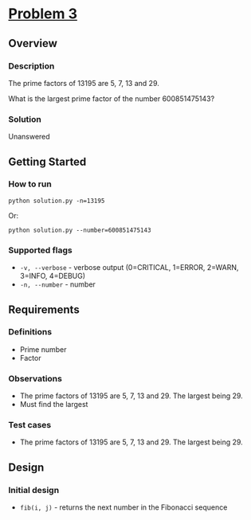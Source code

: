 # [Problem 3](http://projecteuler.net/index.php?section=problems&id=3)

## Overview

### Description

The prime factors of 13195 are 5, 7, 13 and 29.

What is the largest prime factor of the number 600851475143?

### Solution

Unanswered

## Getting Started

### How to run

```shell
python solution.py -n=13195
```

Or:

```shell
python solution.py --number=600851475143
```

### Supported flags

* `-v, --verbose` - verbose output (0=CRITICAL, 1=ERROR, 2=WARN, 3=INFO, 4=DEBUG)
* `-n, --number` - number

## Requirements

### Definitions

* Prime number
* Factor

### Observations

* The prime factors of 13195 are 5, 7, 13 and 29. The largest being 29.
* Must find the largest

### Test cases

* The prime factors of 13195 are 5, 7, 13 and 29. The largest being 29.

## Design

### Initial design

* `fib(i, j)` - returns the next number in the Fibonacci sequence